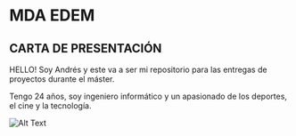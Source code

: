 # MDA EDEM

## CARTA DE PRESENTACIÓN

HELLO! Soy Andrés y este va a ser mi repositorio para las entregas de proyectos durante el máster.

Tengo 24 años, soy ingeniero informático y un apasionado de los deportes, el cine y la tecnología.


![Alt Text][def]


[def]: https://media.giphy.com/media/8iFzknXw22iXu/giphy.gif